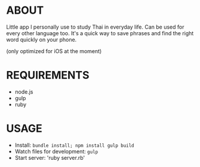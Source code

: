 # ABOUT

Little app I personally use to study Thai in everyday life.
Can be used for every other language too.
It's a quick way to save phrases and find the right word quickly on your phone.

(only optimized for iOS at the moment)


# REQUIREMENTS

* node.js
* gulp
* ruby


# USAGE

* Install: `bundle install; npm install gulp build`
* Watch files for development: `gulp`
* Start server: 'ruby server.rb'